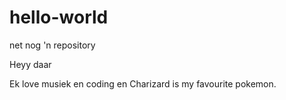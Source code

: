 # hello-world
net nog 'n repository

Heyy daar

Ek love musiek en coding en Charizard is my favourite pokemon.

